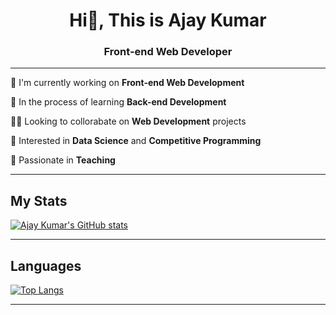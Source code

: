 <h1 align="center">Hi👋, This is Ajay Kumar </h1>
<h3 align="center">Front-end Web Developer</h3>

<hr>

🔭 I'm currently working on **Front-end Web Development**

🌱 In the process of learning **Back-end Development**

👨‍🎓 Looking to collorabate on **Web Development** projects

🤩 Interested in **Data Science** and **Competitive Programming**

💞 Passionate in __Teaching__

<hr>

<h2>My Stats</h2>

[![Ajay Kumar's GitHub stats](https://github-readme-stats.vercel.app/api?username=Ajay2905Kumar&show_icons=true&theme=radical)](https://github.com/Ajay2905Kumar/github-readme-stats)

<hr>

<h2>Languages</h2>

[![Top Langs](https://github-readme-stats.vercel.app/api/top-langs/?username=Ajay2905Kumar&layout=pie&theme=radical)](https://github.com/Ajay2905Kumar/github-readme-stats)

<hr>
